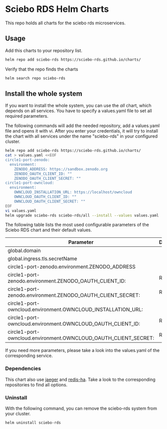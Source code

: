 # Sciebo RDS Helm Charts

This repo holds all charts for the sciebo rds microservices.

## Usage

Add this charts to your repository list.

```bash
helm repo add sciebo-rds https://sciebo-rds.github.io/charts/
```

Verify that the repo finds the charts

```bash
helm search repo sciebo-rds
```

## Install the whole system

If you want to install the whole system, you can use the *all* chart, which depends on all services. You have to specify a values.yaml file to set all required parameters.

The following commands will add the needed repository, add a values.yaml file and opens it with vi. After you enter your credentials, it will try to install the chart with all services under the name "sciebo-rds" in your configured cluster.

```bash
helm repo add sciebo-rds https://sciebo-rds.github.io/charts/
cat > values.yaml <<EOF
circle1-port-zenodo:
  environment: 
    ZENODO_ADDRESS: https://sandbox.zenodo.org
    ZENODO_OAUTH_CLIENT_ID: ""
    ZENODO_OAUTH_CLIENT_SECRET: ""
circle1-port-owncloud:
  environment:
    OWNCLOUD_INSTALLATION_URL: https://localhost/owncloud
    OWNCLOUD_OAUTH_CLIENT_ID: ""
    OWNCLOUD_OAUTH_CLIENT_SECRET: ""
EOF
vi values.yaml
helm upgrade sciebo-rds sciebo-rds/all --install --values values.yaml
```

The following table lists the most used configurable parameters of the Sciebo RDS chart and their default values.

| Parameter                                                       | Description | Default                    |
| --------------------------------------------------------------- | ----------- | -------------------------- |
| global.domain                                                   |             | https://localhost          |
| global.ingress.tls.secretName                                   |             | "sciebords-tls-public"     |
| circle1-port-zenodo.environment.ZENODO_ADDRESS                  |             | https://sandbox.zenodo.org |
| circle1-port-zenodo.environment.ZENODO_OAUTH_CLIENT_ID:         | Required    |                            |
| circle1-port-zenodo.environment.ZENODO_OAUTH_CLIENT_SECRET:     | Required    |                            |
| circle1-port-owncloud.environment.OWNCLOUD_INSTALLATION_URL:    |             | https://localhost/owncloud |
| circle1-port-owncloud.environment.OWNCLOUD_OAUTH_CLIENT_ID:     | Required    |                            |
| circle1-port-owncloud.environment.OWNCLOUD_OAUTH_CLIENT_SECRET: | Required    |                            |

If you need more parameters, please take a look into the values.yaml of the corresponding service.

### Dependencies

This chart also use [jaeger](https://github.com/jaegertracing/helm-charts) and [redis-ha](https://github.com/DandyDeveloper/charts/tree/master/charts/redis-ha). Take a look to the corresponding repositories to find all options.

### Uninstall 

With the following command, you can remove the sciebo-rds system from your cluster.

```bash
helm uninstall sciebo-rds
```